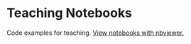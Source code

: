 # Teaching Notebooks

Code examples for teaching. [View notebooks with nbviewer.](https://nbviewer.org/github/tknuth/teaching-notebooks/tree/master/)
